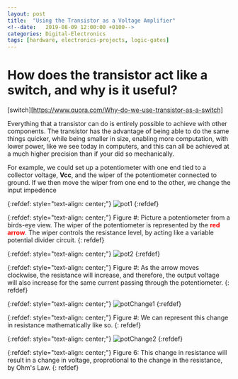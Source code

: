 ```yaml
---
layout: post
title:  "Using the Transistor as a Voltage Amplifier"
<!--date:   2019-08-09 12:00:00 +0100-->
categories: Digital-Electronics
tags: [hardware, electronics-projects, logic-gates]
---
```


# How does the transistor act like a switch, and why is it useful?
[switch][https://www.quora.com/Why-do-we-use-transistor-as-a-switch]




Everything that a transistor can do is entirely possible to achieve with other components. The transistor has the advantage of being able to do the same things quicker, while being smaller in size, enabling more computation, with lower power, like we see today in computers, and this can all be achieved at a much higher precision than if your did so mechanically.

For example, we could set up a potentiometer with one end tied to a collector voltage, **Vcc**, and the wiper of the potentiometer connected to ground. If we then move the wiper from one end to the other, we change the input impedence


{:refdef: style="text-align: center;"}
![pot1](/personal-website/assets/pot.png)
{:refdef}

{:refdef: style="text-align: center;"}
Figure #: Picture a potentiometer from a birds-eye view. The wiper of the potentiometer is represented by the <span style="color:red">**red arrow**</span>. The wiper controls the resistance level, by acting like a variable potential divider circuit.
{: refdef}

{:refdef: style="text-align: center;"}
![pot2](/personal-website/assets/pot2.png)
{:refdef}

{:refdef: style="text-align: center;"}
Figure #: As the arrow moves clockwise, the resistance will increase, and therefore, the output voltage will also increase for the same current passing through the potentiometer.
{: refdef}

{:refdef: style="text-align: center;"}
![potChange1](/personal-website/assets/potChange1.png)
{:refdef}

{:refdef: style="text-align: center;"}
Figure #: We can represent this change in resistance mathematically like so.
{: refdef}

{:refdef: style="text-align: center;"}
![potChange2](/personal-website/assets/potChange2.png)
{:refdef}

{:refdef: style="text-align: center;"}
Figure 6: This change in resistance will result in a change in voltage, proprotional to the change in the resistance, by Ohm's Law.
{: refdef}

